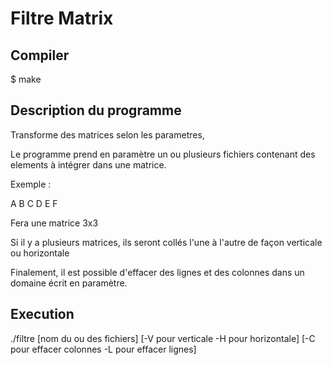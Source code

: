 # Filtre Matrix

## Compiler

$ make

## Description du programme

Transforme des matrices selon les parametres,

Le programme prend en paramètre un ou plusieurs fichiers contenant des elements à intégrer dans une matrice.

Exemple :

A B C
D
E F

Fera une matrice 3x3

Si il y a plusieurs matrices, ils seront collés l'une à l'autre de façon verticale ou horizontale

Finalement, il est possible d'effacer des lignes et des colonnes dans un domaine écrit en paramètre.

## Execution

./filtre [nom du ou des fichiers] [-V pour verticale -H pour horizontale] [-C pour effacer colonnes -L pour effacer lignes]
